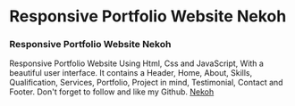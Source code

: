 # Responsive Portfolio Website Nekoh
### Responsive Portfolio Website Nekoh
Responsive Portfolio Website Using Html, Css and JavaScript, With a beautiful user interface. It contains a Header, Home, About, Skills, Qualification, Services, Portfolio, Project in mind, Testimonial, Contact and Footer.
Don't forget to follow and like my Github. [Nekoh](https://aliniko.github.io/Website-Nekoh/)

